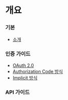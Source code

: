 # 개요

### 기본
- [소개](README.md)

### 인증 가이드
- [OAuth 2.0](auth/README.md)
- [Authorization Code 방식](auth/authorization_code.md)
- [Implicit 방식](auth/implicit.md)

### API 가이드
 

